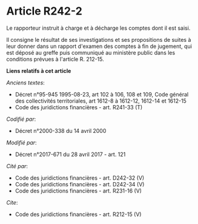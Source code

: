 # Article R242-2

Le rapporteur instruit à charge et à décharge les comptes dont il est saisi.

Il consigne le résultat de ses investigations et ses propositions de suites à leur donner dans un rapport d'examen des
comptes à fin de jugement, qui est déposé au greffe puis communiqué au ministère public dans les conditions prévues à
l'article R. 212-15.

**Liens relatifs à cet article**

_Anciens textes_:

  - Décret n°95-945 1995-08-23, art 102 à 106, 108 et 109, Code général des collectivités territoriales, art 1612-8 à 1612-12, 1612-14 et 1612-15
  - Code des juridictions financières - art. R241-33 (T)

_Codifié par_:

  - Décret n°2000-338 du 14 avril 2000

_Modifié par_:

  - Décret n°2017-671 du 28 avril 2017 - art. 121

_Cité par_:

  - Code des juridictions financières - art. D242-32 (V)
  - Code des juridictions financières - art. D242-34 (V)
  - Code des juridictions financières - art. R231-16 (V)

_Cite_:

  - Code des juridictions financières - art. R212-15 (V)
